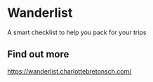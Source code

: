 # Wanderlist
A smart checklist to help you pack for your trips

## Find out more
https://wanderlist.charlottebretonsch.com/
